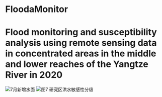 # FloodaMonitor
# Flood monitoring and susceptibility analysis using remote sensing data in concentrated areas in the middle and lower reaches of the Yangtze River in 2020

![7月新增水面](https://github.com/wangyongcai2016/FloodMonitor/assets/66107067/dad2f925-2a3b-4f10-aff0-df87956a5f31)
![图7 研究区洪水敏感性分级](https://github.com/wangyongcai2016/FloodMonitor/assets/66107067/a3a74acf-0a1e-4914-8a29-f9636c8ea28a)


